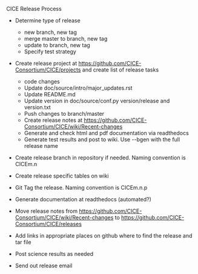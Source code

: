 CICE Release Process
* Determine type of release
  * new branch, new tag
  * merge master to branch, new tag
  * update to branch, new tag
  * Specify test strategy
* Create release project at https://github.com/CICE-Consortium/CICE/projects and create list of release tasks
  * code changes
  * Update doc/source/intro/major_updates.rst
  * Update README.md
  * Update version in doc/source/conf.py version/release and version.txt
  * Push changes to branch/master
  * Create release notes at https://github.com/CICE-Consortium/CICE/wiki/Recent-changes
  * Generate and check html and pdf documentation via readthedocs
  * Generate test results and post to wiki. Use --bgen with the full release name

* Create release branch in repository if needed.  Naming convention is CICEm.n
* Create release specific tables on wiki
* Git Tag the release. Naming convention is CICEm.n.p
* Generate documentation at readthedocs (automated?)
* Move release notes from https://github.com/CICE-Consortium/CICE/wiki/Recent-changes to https://github.com/CICE-Consortium/CICE/releases
* Add links in appropriate places on github where to find the release and tar file
* Post science results as needed
* Send out release email 